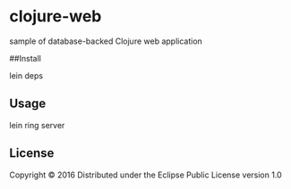 # clojure-web

sample of database-backed Clojure web application

##Install 

lein deps 

## Usage

lein ring server

## License

Copyright © 2016 
Distributed under the Eclipse Public License version 1.0 
